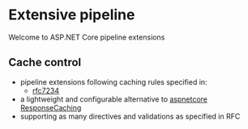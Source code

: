 # Extensive pipeline
Welcome to ASP.NET Core pipeline extensions

## Cache control
- pipeline extensions following caching rules specified in:
  - [rfc7234](https://tools.ietf.org/html/rfc7234)
- a lightweight and configurable alternative to [aspnetcore ResponseCaching](https://github.com/dotnet/aspnetcore/tree/master/src/Middleware/ResponseCaching)
- supporting as many directives and validations as specified in RFC

